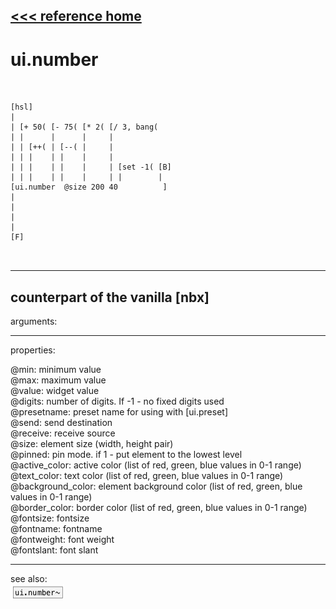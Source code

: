 [<<< reference home](ceammc_lib.md)
---

# ui.number

```


[hsl]
|
| [+ 50( [- 75( [* 2( [/ 3, bang(
| |      |      |     |
| | [++( | [--( |     |
| | |    | |    |     |
| | |    | |    |     | [set -1( [B]
| | |    | |    |     | |        |
[ui.number  @size 200 40          ]
|
|
|
|
[F]

            
```
---
counterpart of the vanilla [nbx]
---
arguments:


---
properties:

@min: minimum value<br>
@max: maximum value<br>
@value: widget value<br>
@digits: number of
            digits. If -1 - no fixed digits used<br>
@presetname: preset name for using with
            [ui.preset]<br>
@send: send destination<br>
@receive: receive source<br>
@size: element size (width, height
            pair)<br>
@pinned: pin mode. if 1 - put element
            to the lowest level<br>
@active_color: active color (list of
            red, green, blue values in 0-1 range)<br>
@text_color: text color (list of red,
            green, blue values in 0-1 range)<br>
@background_color: element
            background color (list of red, green, blue values in 0-1 range)<br>
@border_color: border color (list
            of red, green, blue values in 0-1 range)<br>
@fontsize: 
            fontsize<br>
@fontname: fontname<br>
@fontweight: font
            weight<br>
@fontslant: font
            slant<br>

---
see also:<br>
[![ui.number~](img/object_ui.number~.png)](ui.number~.md)
